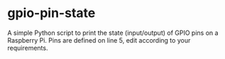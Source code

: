 # gpio-pin-state

A simple Python script to print the state (input/output) of GPIO pins on a Raspberry Pi. Pins are defined on line 5, edit according to your requirements.
